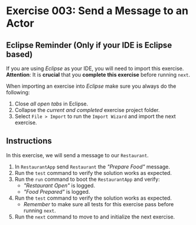 # Exercise 003: Send a Message to an Actor

## Eclipse Reminder (Only if your IDE is Eclipse based)

If you are using *Eclipse* as your IDE, you will need to import this exercise. **Attention**: It is **crucial** that you **complete this exercise** before running `next`.

When importing an exercise into *Eclipse* make sure you always do the following:

1. Close *all open tabs* in Eclipse.
2. Collapse the *current and completed* exercise project folder.
3. Select `File > Import` to run the `Import Wizard` and import the next exercise.

## Instructions

In this exercise, we will send a message to our `Restaurant`.

1. In `RestaurantApp` send `Restaurant` the *"Prepare Food"* message.
2. Run the `test` command to verify the solution works as expected.
3. Run the `run` command to boot the `RestaurantApp` and verify:
    - *"Restaurant Open"* is logged.
    - *"Food Prepared"* is logged.
4. Run the `test` command to verify the solution works as expected.
    - *Remember* to make sure all tests for this exercise pass before running `next`.
5. Run the `next` command to move to and initialize the next exercise.
